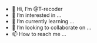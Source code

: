 - 👋 Hi, I’m @T-recoder
- 👀 I’m interested in ...
- 🌱 I’m currently learning ...
- 💞️ I’m looking to collaborate on ...
- 📫 How to reach me ...

<!---
T-recoder/T-recoder is a ✨ special ✨ repository because its `README.md` (this file) appears on your GitHub profile.
You can click the Preview link to take a look at your changes.
--->
